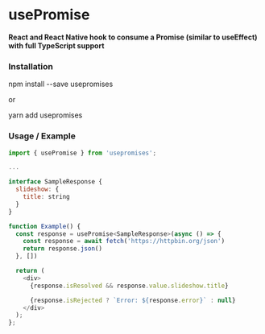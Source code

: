 # usePromise

**React and React Native hook to consume a Promise (similar to useEffect) with full TypeScript support**

### Installation

npm install --save usepromises

or

yarn add usepromises

### Usage / Example

```javascript
import { usePromise } from 'usepromises';

...

interface SampleResponse {
  slideshow: {
    title: string
  }
}

function Example() {
  const response = usePromise<SampleResponse>(async () => {
    const response = await fetch('https://httpbin.org/json')
    return response.json()
  }, [])

  return (
    <div>
      {response.isResolved && response.value.slideshow.title}

      {response.isRejected ? `Error: ${response.error}` : null}
    </div>
  );
};
```
